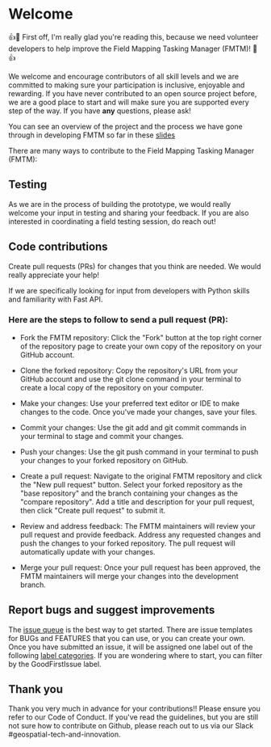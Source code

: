 # Welcome

:+1::tada: First off, I'm really glad you're reading this, because we need volunteer developers to help improve the Field Mapping Tasking Manager (FMTM)! :tada::+1:

We welcome and encourage contributors of all skill levels and we are committed to making sure your participation is inclusive, enjoyable and rewarding.
If you have never contributed to an open source project before, we are a good place to start and will make sure you are supported every step of the way.
If you have **any** questions, please ask!

You can see an overview of the project and the process we have gone through in developing FMTM so far in these
[slides](https://docs.google.com/presentation/d/1UrBG1X4MXwVd8Ps498FDlAYvesIailjjPPJfR_B4SUs/edit#slide=id.g15c1f409958_0_0)

There are many ways to contribute to the Field Mapping Tasking Manager (FMTM):

## Testing

As we are in the process of building the prototype, we would really welcome your input in testing and sharing your feedback. If you are also interested in
coordinating a field testing session, do reach out!

## Code contributions

Create pull requests (PRs) for changes that you think are needed. We would really appreciate your help!

If we are specifically looking for input from developers with Python skills and familiarity with Fast API.

### Here are the steps to follow to send a pull request (PR):

- Fork the FMTM repository: Click the "Fork" button at the top right corner of the repository page to create your own copy of the repository on
your GitHub account.

- Clone the forked repository: Copy the repository's URL from your GitHub account and use the git clone command in your terminal to create
a local copy of the repository on your computer.

- Make your changes: Use your preferred text editor or IDE to make changes to the code. Once you've made your changes, save your files.

- Commit your changes: Use the git add and git commit commands in your terminal to stage and commit your changes.

- Push your changes: Use the git push command in your terminal to push your changes to your forked repository on GitHub.

- Create a pull request: Navigate to the original FMTM repository and click the "New pull request" button. Select your forked repository as
the "base repository" and the branch containing your changes as the "compare repository". Add a title and description for your pull request,
then click "Create pull request" to submit it.

- Review and address feedback: The FMTM maintainers will review your pull request and provide feedback. Address any requested changes and push the changes
to your forked repository. The pull request will automatically update with your changes.

- Merge your pull request: Once your pull request has been approved, the FMTM maintainers will merge your changes into the development branch.

## Report bugs and suggest improvements

The [issue queue](https://github.com/hotosm/fmtm/issues) is the best way to get started. There are issue templates for BUGs and FEATURES that
you can use, or you can create your own. Once you have submitted an issue, it will be assigned one label out of the following
[label categories](https://github.com/hotosm/fmtm/labels). If you are wondering where to start, you can filter by the GoodFirstIssue label.

## Thank you

Thank you very much in advance for your contributions!! Please ensure you refer to our Code of Conduct.
If you've read the guidelines, but you are still not sure how to contribute on Github, please reach out to us via our Slack #geospatial-tech-and-innovation.
